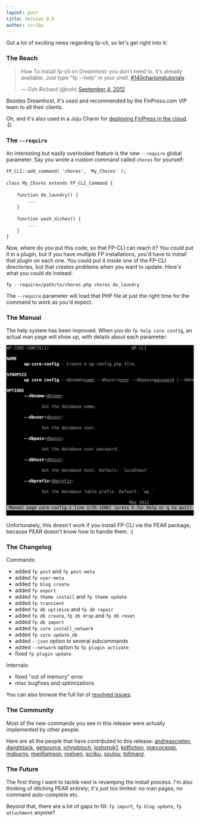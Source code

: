 ```yaml
---
layout: post
title: Version 0.6
author: scribu
---
```


Got a lot of exciting news regarding fp-cli, so let's get right into it:

### The Reach

<blockquote class="twitter-tweet"><p>How To Install fp-cli on Dreamhost: you don't need to, it's already available. Just type "fp --help" in your shell. <a href="https://twitter.com/search/%23140charlongtutorials">#140charlongtutorials</a></p>&mdash; Ozh Richard (@ozh) <a href="https://twitter.com/ozh/status/243086032868896769" data-datetime="2012-09-04T20:40:01+00:00">September 4, 2012</a></blockquote>
<script src="//platform.twitter.com/widgets.js" charset="utf-8"></script>

Besides Dreamhost, it's used and recommended by the FinPress.com VIP team to all their clients.

Oh, and it's also used in a Juju Charm for [deploying FinPress in the cloud](http://jujucharms.com/charms/precise/finpress). :D

### The `--require`

An interesting but easily overlooked feature is the new `--require` global parameter. Say you wrote a custom command called `chores` for yourself:

	FP_CLI::add_command( 'chores', 'My_Chores' );

	class My_Chores extends FP_CLI_Command {

		function do_laundry() {
			...
		}
		
		function wash_dishes() {
			...
		}
	}

Now, where do you put this code, so that FP-CLI can reach it? You could put it in a plugin, but if you have multiple FP installations, you'd have to install that plugin on each one. You could put it inside one of the FP-CLI directories, but that creates problems when you want to update. Here's what you could do instead:

	fp --require=/path/to/chores.php chores do_laundry

The `--require` parameter will load that PHP file at just the right time for the command to work as you'd expect.

### The Manual

The help system has been improved. When you do `fp help core config`, an actual man page will show up, with details about each parameter:

![fp-cli man-page](/assets/img/fp-cli-man-page.png)

Unfortunately, this doesn't work if you install FP-CLI via the PEAR package, because PEAR doesn't know how to handle them. :(

### The Changelog

Commands:

- added `fp post` and `fp post-meta`
- added `fp user-meta`
- added `fp blog create`
- added `fp export`
- added `fp theme install` and `fp theme update`
- added `fp transient`
- added `fp db optimize` and `fp db repair`
- added `fp db create`, `fp db drop` and `fp db reset`
- added `fp db import`
- added `fp core install_network`
- added `fp core update_db`
- added `--json` option to several subcommands
- added `--network` option to `fp plugin activate`
- fixed `fp plugin update`

Internals:

- fixed "out of memory" error
- misc bugfixes and optimizations

You can also browse the full list of [resolved issues](https://github.com/fp-cli/fp-cli/issues?milestone=4&state=closed).

### The Community

Most of the new commands you see in this release were actually implemented by other people.

Here are all the people that have contributed to this release: [andreascreten](http://github.com/andreascreten), [dwightjack](http://github.com/dwightjack), [getsource](http://github.com/getsource), [johnpbloch](http://github.com/johnpbloch), [joshstoik1](http://github.com/joshstoik1), [kidfiction](http://github.com/kidfiction), [marcoceppi](http://github.com/marcoceppi), [mgburns](http://github.com/mgburns), [mwilliamson](http://github.com/mwilliamson), [roelven](http://github.com/roelven), [scribu](http://github.com/scribu), [soulou](http://github.com/soulou), [tollmanz](http://github.com/tollmanz).

### The Future

The first thing I want to tackle next is revamping the install process. I'm also thinking of ditching PEAR entirely; it's just too limited: no man pages, no command auto-complete etc.

Beyond that, there are a lot of gaps to fill: `fp import`, `fp blog update`, `fp attachment` anyone?
